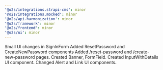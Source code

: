 ```yaml
---
'@o2s/integrations.strapi-cms': minor
'@o2s/integrations.mocked': minor
'@o2s/api-harmonization': minor
'@o2s/framework': minor
'@o2s/frontend': minor
'@o2s/ui': minor
---
```


Small UI changes in SignInForm
Added ResetPassword and CreateNewPassword components
Added /reset-password and /create-new-password pages.
Created Banner, FormField.
Created InputWithDetails UI component.
Changed Alert and Link UI components.
